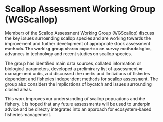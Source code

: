 # Scallop Assessment Working Group (WGScallop)

Members of the Scallop Assessment Working Group (WGScallop) discuss the key issues surrounding scallop species and are working towards the improvement and further development of appropriate stock assessment methods.
The working group shares expertise on survey methodologies, advances in technology and recent studies on scallop species.

The group has identified main data sources, collated information on biological parameters, developed a preliminary list of assessment or management units, and discussed the merits and limitations of fisheries dependent and fisheries independent methods for scallop assessment. The group also considers the implications of bycatch and issues surrounding closed areas.

This work improves our understanding of scallop populations and the fishery. It is hoped that any future assessments will be used to underpin advice and be directly integrated into an approach for ecosystem-based fisheries management.
